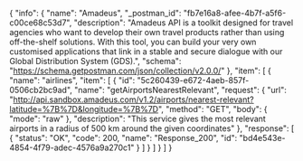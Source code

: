 {
  "info": {
    "name": "Amadeus",
    "_postman_id": "fb7e16a8-afee-4b7f-a5f6-c00ce68c53d7",
    "description": "Amadeus API is a toolkit designed for travel agencies who want to develop their own travel products rather than using off-the-shelf solutions. With this tool, you can build your very own customised applications that link in a stable and secure dialogue with our Global Distribution System (GDS).",
    "schema": "https://schema.getpostman.com/json/collection/v2.0.0/"
  },
  "item": [
    {
      "name": "airlines",
      "item": [
        {
          "id": "5c260439-e672-4aeb-857f-0506cb2bc9ad",
          "name": "getAirportsNearestRelevant",
          "request": {
            "url": "http://api.sandbox.amadeus.com/v1.2/airports/nearest-relevant?latitude=%7B%7D&longitude=%7B%7D",
            "method": "GET",
            "body": {
              "mode": "raw"
            },
            "description": "This service gives the most relevant airports in a radius of 500 km around the given coordinates"
          },
          "response": [
            {
              "status": "OK",
              "code": 200,
              "name": "Response_200",
              "id": "bd4e543e-4854-4f79-adec-4576a9a270c1"
            }
          ]
        }
      ]
    }
  ]
}